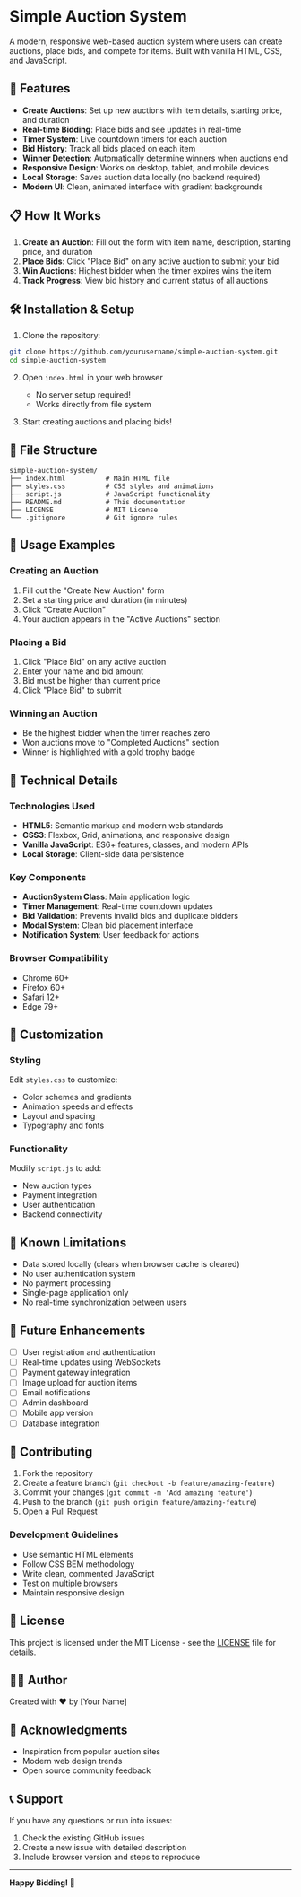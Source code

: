 # Simple Auction System

A modern, responsive web-based auction system where users can create auctions, place bids, and compete for items. Built with vanilla HTML, CSS, and JavaScript.

## 🚀 Features

- **Create Auctions**: Set up new auctions with item details, starting price, and duration
- **Real-time Bidding**: Place bids and see updates in real-time
- **Timer System**: Live countdown timers for each auction
- **Bid History**: Track all bids placed on each item
- **Winner Detection**: Automatically determine winners when auctions end
- **Responsive Design**: Works on desktop, tablet, and mobile devices
- **Local Storage**: Saves auction data locally (no backend required)
- **Modern UI**: Clean, animated interface with gradient backgrounds

## 📋 How It Works

1. **Create an Auction**: Fill out the form with item name, description, starting price, and duration
2. **Place Bids**: Click "Place Bid" on any active auction to submit your bid
3. **Win Auctions**: Highest bidder when the timer expires wins the item
4. **Track Progress**: View bid history and current status of all auctions

## 🛠️ Installation & Setup

1. Clone the repository:
```bash
git clone https://github.com/yourusername/simple-auction-system.git
cd simple-auction-system
```

2. Open `index.html` in your web browser
   - No server setup required!
   - Works directly from file system

3. Start creating auctions and placing bids!

## 📁 File Structure

```
simple-auction-system/
├── index.html          # Main HTML file
├── styles.css          # CSS styles and animations
├── script.js           # JavaScript functionality
├── README.md           # This documentation
├── LICENSE             # MIT License
└── .gitignore          # Git ignore rules
```

## 🎯 Usage Examples

### Creating an Auction
1. Fill out the "Create New Auction" form
2. Set a starting price and duration (in minutes)
3. Click "Create Auction"
4. Your auction appears in the "Active Auctions" section

### Placing a Bid
1. Click "Place Bid" on any active auction
2. Enter your name and bid amount
3. Bid must be higher than current price
4. Click "Place Bid" to submit

### Winning an Auction
- Be the highest bidder when the timer reaches zero
- Won auctions move to "Completed Auctions" section
- Winner is highlighted with a gold trophy badge

## 🔧 Technical Details

### Technologies Used
- **HTML5**: Semantic markup and modern web standards
- **CSS3**: Flexbox, Grid, animations, and responsive design
- **Vanilla JavaScript**: ES6+ features, classes, and modern APIs
- **Local Storage**: Client-side data persistence

### Key Components
- **AuctionSystem Class**: Main application logic
- **Timer Management**: Real-time countdown updates
- **Bid Validation**: Prevents invalid bids and duplicate bidders
- **Modal System**: Clean bid placement interface
- **Notification System**: User feedback for actions

### Browser Compatibility
- Chrome 60+
- Firefox 60+
- Safari 12+
- Edge 79+

## 🎨 Customization

### Styling
Edit `styles.css` to customize:
- Color schemes and gradients
- Animation speeds and effects
- Layout and spacing
- Typography and fonts

### Functionality
Modify `script.js` to add:
- New auction types
- Payment integration
- User authentication
- Backend connectivity

## 🐛 Known Limitations

- Data stored locally (clears when browser cache is cleared)
- No user authentication system
- No payment processing
- Single-page application only
- No real-time synchronization between users

## 🔮 Future Enhancements

- [ ] User registration and authentication
- [ ] Real-time updates using WebSockets
- [ ] Payment gateway integration
- [ ] Image upload for auction items
- [ ] Email notifications
- [ ] Admin dashboard
- [ ] Mobile app version
- [ ] Database integration

## 🤝 Contributing

1. Fork the repository
2. Create a feature branch (`git checkout -b feature/amazing-feature`)
3. Commit your changes (`git commit -m 'Add amazing feature'`)
4. Push to the branch (`git push origin feature/amazing-feature`)
5. Open a Pull Request

### Development Guidelines
- Use semantic HTML elements
- Follow CSS BEM methodology
- Write clean, commented JavaScript
- Test on multiple browsers
- Maintain responsive design

## 📝 License

This project is licensed under the MIT License - see the [LICENSE](LICENSE) file for details.

## 👨‍💻 Author

Created with ❤️ by [Your Name]

## 🙏 Acknowledgments

- Inspiration from popular auction sites
- Modern web design trends
- Open source community feedback

## 📞 Support

If you have any questions or run into issues:
1. Check the existing GitHub issues
2. Create a new issue with detailed description
3. Include browser version and steps to reproduce

---

**Happy Bidding! 🎉**
